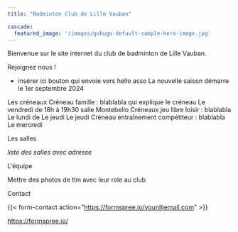```yaml
---
title: "Badminton Club de Lille Vauban"

cascade:
  featured_image: '/images/gohugo-default-sample-hero-image.jpg'
---
```

Bienvenue sur le site internet du club de badminton de Lille Vauban.

Rejoignez nous !
* insérer ici bouton qui envoie vers hello asso
La nouvelle saison démarre le 1er septembre 2024


Les créneaux
Créneau famille : blablabla qui explique le créneau
Le vendredi de 18h à 19h30 salle Montebello
Créneaux jeu libre loisir : blablabla
Le lundi  de 
Le jeudi 
Le jeudi 
Créneau entraînement compétiteur : blablabla
Le mercredi 


Les salles

*liste des salles avec adresse*

L'équipe

Mettre des photos de tlm avec leur role au club

Contact

{{< form-contact action="https://formspree.io/your@email.com" >}}

https://formspree.io/